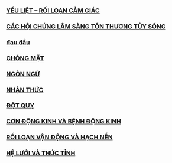 ### [YẾU LIỆT – RỐI LOẠN CẢM GIÁC](./Y%E1%BA%BEU%20LI%E1%BB%86T%20%E2%80%93%20R%E1%BB%90I%20LO%E1%BA%A0N%20C%E1%BA%A2M%20GI%C3%81C.md)
### [CÁC HỘI CHỨNG LÂM SÀNG TỔN THƯƠNG TỦY SỐNG](./C%C3%81C%20H%E1%BB%98I%20CH%E1%BB%A8NG%20L%C3%82M%20S%C3%80NG%20T%E1%BB%94N%20TH%C6%AF%C6%A0NG%20T%E1%BB%A6Y%20S%E1%BB%90NG.md)
### [đau đầu](../../../../100%20Reference%20notes/%C4%91au%20%C4%91%E1%BA%A7u.md)
### [CHÓNG MẶT](./CH%C3%93NG%20M%E1%BA%B6T.md)
### [NGÔN NGỮ](./NG%C3%94N%20NG%E1%BB%AE.md)
### [NHẬN THỨC](./NH%E1%BA%ACN%20TH%E1%BB%A8C.md)
### [ĐỘT QUỴ](./%C4%90%E1%BB%98T%20QU%E1%BB%B4.md)
### [CƠN ĐỘNG KINH VÀ BỆNH ĐỘNG KINH](./C%C6%A0N%20%C4%90%E1%BB%98NG%20KINH%20V%C3%80%20B%E1%BB%86NH%20%C4%90%E1%BB%98NG%20KINH.md)
### [RỐI LOẠN VẬN ĐỘNG VÀ HẠCH NỀN](./R%E1%BB%90I%20LO%E1%BA%A0N%20V%E1%BA%ACN%20%C4%90%E1%BB%98NG%20V%C3%80%20H%E1%BA%A0CH%20N%E1%BB%80N.md)
### [HỆ LƯỚI VÀ THỨC TỈNH](./H%E1%BB%86%20L%C6%AF%E1%BB%9AI%20V%C3%80%20TH%E1%BB%A8C%20T%E1%BB%88NH.md)

